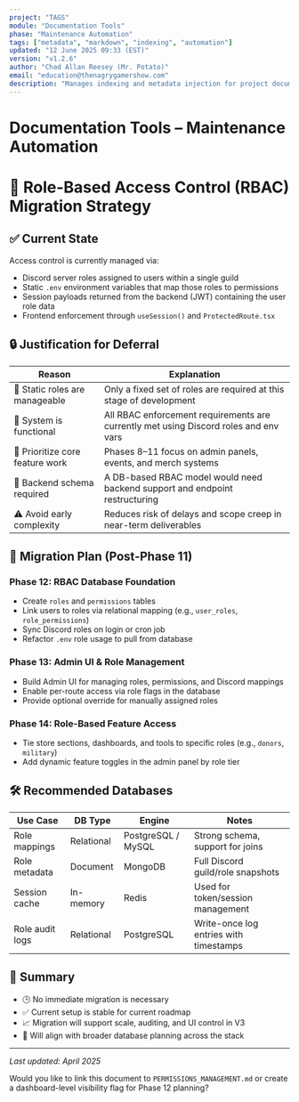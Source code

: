 ```yaml
---
project: "TAGS"
module: "Documentation Tools"
phase: "Maintenance Automation"
tags: ["metadata", "markdown", "indexing", "automation"]
updated: "12 June 2025 09:33 (EST)"
version: "v1.2.6"
author: "Chad Allan Reesey (Mr. Potato)"
email: "education@thenagrygamershow.com"
description: "Manages indexing and metadata injection for project documentation."
---
```


# Documentation Tools – Maintenance Automation
<!-- PATCHED v0.1.0 docs/frontend/RBAC-Migration.md — outline RBAC migration strategy -->
# 📘 Role-Based Access Control (RBAC) Migration Strategy

## ✅ Current State

Access control is currently managed via:
- Discord server roles assigned to users within a single guild
- Static `.env` environment variables that map those roles to permissions
- Session payloads returned from the backend (JWT) containing the user role data
- Frontend enforcement through `useSession()` and `ProtectedRoute.tsx`

## 🔒 Justification for Deferral

| Reason | Explanation |
|--------|-------------|
| 🔁 Static roles are manageable | Only a fixed set of roles are required at this stage of development |
| 🧪 System is functional | All RBAC enforcement requirements are currently met using Discord roles and env vars |
| 🧠 Prioritize core feature work | Phases 8–11 focus on admin panels, events, and merch systems |
| 🔧 Backend schema required | A DB-based RBAC model would need backend support and endpoint restructuring |
| ⚠️ Avoid early complexity | Reduces risk of delays and scope creep in near-term deliverables |

## 📅 Migration Plan (Post-Phase 11)

### Phase 12: RBAC Database Foundation
- Create `roles` and `permissions` tables
- Link users to roles via relational mapping (e.g., `user_roles`, `role_permissions`)
- Sync Discord roles on login or cron job
- Refactor `.env` role usage to pull from database

### Phase 13: Admin UI & Role Management
- Build Admin UI for managing roles, permissions, and Discord mappings
- Enable per-route access via role flags in the database
- Provide optional override for manually assigned roles

### Phase 14: Role-Based Feature Access
- Tie store sections, dashboards, and tools to specific roles (e.g., `donors`, `military`)
- Add dynamic feature toggles in the admin panel by role tier

## 🛠️ Recommended Databases

| Use Case | DB Type | Engine | Notes |
|----------|---------|--------|-------|
| Role mappings | Relational | PostgreSQL / MySQL | Strong schema, support for joins |
| Role metadata | Document | MongoDB | Full Discord guild/role snapshots |
| Session cache | In-memory | Redis | Used for token/session management |
| Role audit logs | Relational | PostgreSQL | Write-once log entries with timestamps |

## 📌 Summary

- 🕒 No immediate migration is necessary
- ✅ Current setup is stable for current roadmap
- 📈 Migration will support scale, auditing, and UI control in V3
- 📂 Will align with broader database planning across the stack

---

_Last updated: April 2025_

Would you like to link this document to `PERMISSIONS_MANAGEMENT.md` or create a dashboard-level visibility flag for Phase 12 planning?

